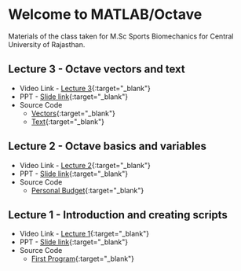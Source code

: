 # Welcome to MATLAB/Octave

Materials of the class taken for M.Sc Sports Biomechanics for Central University of Rajasthan.

## Lecture 3 - Octave vectors and text
* Video Link - [Lecture 3](https://vimeo.com/449669557){:target="_blank"}
* PPT - [Slide link](https://1drv.ms/p/s!AjYQ58A0o7WTkTZ08Goj_YZlSs6o?e=C8aGjW){:target="_blank"}
* Source Code 
  * [Vectors](https://github.com/atulnag/Octave/blob/master/03_createVectors.m){:target="_blank"}
  * [Text](https://github.com/atulnag/Octave/blob/master/04_workText.m){:target="_blank"}

## Lecture 2 - Octave basics and variables
* Video Link - [Lecture 2](https://vimeo.com/449674442){:target="_blank"}
* PPT - [Slide link](https://1drv.ms/p/s!AjYQ58A0o7WTkR4hTP-xzDhffIcU?e=wDBQqz){:target="_blank"}
* Source Code 
  * [Personal Budget](https://github.com/atulnag/Octave/blob/master/02_personalBudget-code.m){:target="_blank"}

## Lecture 1 - Introduction and creating scripts
* Video Link - [Lecture 1](https://vimeo.com/449673556){:target="_blank"}
* PPT - [Slide link](https://1drv.ms/p/s!AjYQ58A0o7WTkHpUhrV_oMRdEMzf?e=6je9Hg){:target="_blank"}
* Source Code 
  * [First Program](https://github.com/atulnag/Octave/blob/master/01_myFirstMatlabCode.m){:target="_blank"}



